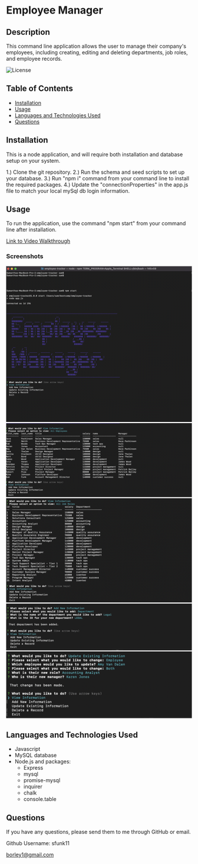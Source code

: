 # Employee Manager

## Description
  This command line application allows the user to manage their company's employees, including creating, editing and deleting departments, job roles, and employee records.
  
  ![License](https://img.shields.io/badge/license-MIT-success)
  
  ## Table of Contents
  * [Installation](#installation)
  * [Usage](#usage)
  * [Languages and Technologies Used](#languages)
  * [Questions](#questions)
  
  ## Installation
  This is a node application, and will require both installation and database setup on your system.

  1.) Clone the git repository.
  2.) Run the schema and seed scripts to set up your database.
  3.) Run "npm i" command from your command line to install the required packages.
  4.) Update the "connectionProperties" in the app.js file to match your local mySql db login information.
  
  ## Usage
  To run the application, use the command "npm start" from your command line after installation.

  [Link to Video Walkthrough](**)
  
  ### Screenshots
  ![Start Menu](./images/start-menu.png)
  ![View All Employees](./images/view-all-employees.png)
  ![View Job Roles](./images/view-job-roles.png)
  ![Add Dept](./images/add-dept.png)
  ![Update Employee](./images/update-employee.png)

  ## Languages and Technologies Used
  * Javascript
  * MySQL database
  * Node.js and packages:
    * Express
    * mysql
    * promise-mysql
    * inquirer
    * chalk
    * console.table
  
  
  ## Questions
  If you have any questions, please send them to me through GitHub or email.

  Github Username: sfunk11

  [borley1@gmail.com](mailto:borley1@gmail.com)
